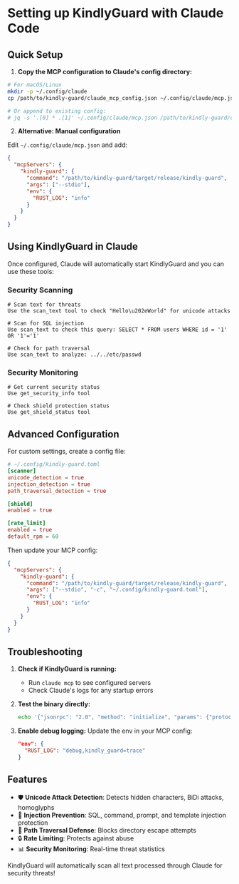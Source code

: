 # Setting up KindlyGuard with Claude Code

## Quick Setup

1. **Copy the MCP configuration to Claude's config directory:**

```bash
# For macOS/Linux
mkdir -p ~/.config/claude
cp /path/to/kindly-guard/claude_mcp_config.json ~/.config/claude/mcp.json

# Or append to existing config:
# jq -s '.[0] * .[1]' ~/.config/claude/mcp.json /path/to/kindly-guard/claude_mcp_config.json > ~/.config/claude/mcp.tmp && mv ~/.config/claude/mcp.tmp ~/.config/claude/mcp.json
```

2. **Alternative: Manual configuration**

Edit `~/.config/claude/mcp.json` and add:

```json
{
  "mcpServers": {
    "kindly-guard": {
      "command": "/path/to/kindly-guard/target/release/kindly-guard",
      "args": ["--stdio"],
      "env": {
        "RUST_LOG": "info"
      }
    }
  }
}
```

## Using KindlyGuard in Claude

Once configured, Claude will automatically start KindlyGuard and you can use these tools:

### Security Scanning
```
# Scan text for threats
Use the scan_text tool to check "Hello\u202eWorld" for unicode attacks

# Scan for SQL injection
Use scan_text to check this query: SELECT * FROM users WHERE id = '1' OR '1'='1'

# Check for path traversal
Use scan_text to analyze: ../../etc/passwd
```

### Security Monitoring
```
# Get current security status
Use get_security_info tool

# Check shield protection status
Use get_shield_status tool
```

## Advanced Configuration

For custom settings, create a config file:

```toml
# ~/.config/kindly-guard.toml
[scanner]
unicode_detection = true
injection_detection = true
path_traversal_detection = true

[shield]
enabled = true

[rate_limit]
enabled = true
default_rpm = 60
```

Then update your MCP config:

```json
{
  "mcpServers": {
    "kindly-guard": {
      "command": "/path/to/kindly-guard/target/release/kindly-guard",
      "args": ["--stdio", "-c", "~/.config/kindly-guard.toml"],
      "env": {
        "RUST_LOG": "info"
      }
    }
  }
}
```

## Troubleshooting

1. **Check if KindlyGuard is running:**
   - Run `claude mcp` to see configured servers
   - Check Claude's logs for any startup errors

2. **Test the binary directly:**
   ```bash
   echo '{"jsonrpc": "2.0", "method": "initialize", "params": {"protocolVersion": "2024-11-05"}, "id": 1}' | /path/to/kindly-guard/target/release/kindly-guard --stdio
   ```

3. **Enable debug logging:**
   Update the env in your MCP config:
   ```json
   "env": {
     "RUST_LOG": "debug,kindly_guard=trace"
   }
   ```

## Features

- 🛡️ **Unicode Attack Detection**: Detects hidden characters, BiDi attacks, homoglyphs
- 💉 **Injection Prevention**: SQL, command, prompt, and template injection protection
- 📁 **Path Traversal Defense**: Blocks directory escape attempts
- 🔒 **Rate Limiting**: Protects against abuse
- 📊 **Security Monitoring**: Real-time threat statistics

KindlyGuard will automatically scan all text processed through Claude for security threats!